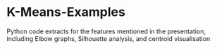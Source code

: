 # K-Means-Examples
Python code extracts for the features mentioned in the presentation, including Elbow graphs, Silhouette analysis, and centroid visualisation
